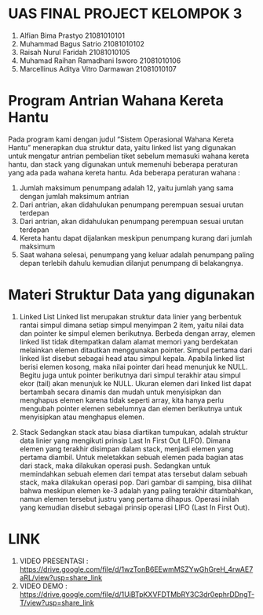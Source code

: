 # UAS FINAL PROJECT KELOMPOK 3
1. Alfian Bima Prastyo			              21081010101
2. Muhammad Bagus Satrio		              21081010102
3. Raisah Nurul Faridah			              21081010105
4. Muhamad Raihan Ramadhani Isworo	      21081010106
5. Marcellinus Aditya Vitro  Darmawan	    21081010107

# Program Antrian Wahana Kereta Hantu

Pada program kami dengan judul “Sistem Operasional Wahana Kereta Hantu” menerapkan dua struktur data, yaitu linked list yang digunakan untuk mengatur antrian pembelian tiket sebelum memasuki wahana kereta hantu, dan stack yang digunakan untuk memenuhi beberapa peraturan yang ada pada wahana kereta hantu.
Ada beberapa peraturan wahana :
1. Jumlah maksimum penumpang adalah 12, yaitu jumlah yang sama dengan jumlah maksimum antrian
2. Dari antrian, akan didahulukan penumpang perempuan sesuai urutan terdepan
3. Dari antrian, akan didahulukan penumpang perempuan sesuai urutan terdepan
4. Kereta hantu dapat dijalankan meskipun penumpang kurang dari jumlah maksimum
5. Saat wahana selesai, penumpang yang keluar adalah penumpang paling depan terlebih dahulu kemudian dilanjut penumpang di belakangnya.

# Materi Struktur Data yang digunakan

1. Linked List
Linked list merupakan struktur data linier yang berbentuk rantai simpul dimana setiap simpul menyimpan 2 item, yaitu nilai data dan pointer ke simpul elemen berikutnya. Berbeda dengan array, elemen linked list tidak ditempatkan dalam alamat memori yang berdekatan melainkan elemen ditautkan menggunakan pointer. Simpul pertama dari linked list disebut sebagai head atau simpul kepala. Apabila linked list berisi elemen kosong, maka nilai pointer dari head menunjuk ke NULL. Begitu juga untuk pointer berikutnya dari simpul terakhir atau simpul ekor (tail) akan menunjuk ke NULL. Ukuran elemen dari linked list dapat bertambah secara dinamis dan mudah untuk menyisipkan dan menghapus elemen karena tidak seperti array, kita hanya perlu mengubah pointer elemen sebelumnya dan elemen berikutnya untuk menyisipkan atau menghapus elemen.

2. Stack
Sedangkan stack atau biasa diartikan tumpukan, adalah struktur data linier yang mengikuti prinsip Last In First Out (LIFO). Dimana elemen yang terakhir disimpan dalam stack, menjadi elemen yang pertama diambil. Untuk meletakkan sebuah elemen pada bagian atas dari stack, maka dilakukan operasi push. Sedangkan untuk memindahkan sebuah elemen dari tempat atas tersebut dalam sebuah stack, maka dilakukan operasi pop. Dari gambar di samping, bisa dilihat bahwa meskipun elemen ke-3 adalah yang paling terakhir ditambahkan, namun elemen tersebut justru yang pertama dihapus. Operasi inilah yang kemudian disebut sebagai prinsip operasi LIFO (Last In First Out).

# LINK
1. VIDEO PRESENTASI : https://drive.google.com/file/d/1wzTonB6EEwmMSZYwGhGreH_4rwAE7aRL/view?usp=share_link
2. VIDEO DEMO : https://drive.google.com/file/d/1UiBTpKXVFDTMbRY3C3dr0ephrDDngT-T/view?usp=share_link 
